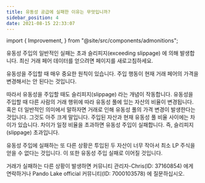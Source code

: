 ```yaml
---
title: 유동성 공급에 실패한 이유는 무엇입니까?
sidebar_position: 4
date: 2021-08-15 22:33:07
---
```


import { Improvement, } from "@site/src/components/admonitions";

<Improvement />


유동성 주입의 일반적인 실패는 초과 슬리피지(exceeding slippage) 에 의해 발생합니다. 최신 거래 페어 데이터를 얻으려면 페이지를 새로고침하세요.

유동성을 주입할 때 매우 중요한 원칙이 있습니다. 주입 행동이 현재 거래 페어의 가격을 변경해서는 안 된다는 것입니다.

따라서 유동성을 주입할 때도 슬리피지(slippage) 라는 개념이 작동합니다. 유동성을 주입할 때 다른 사람의 거래 행위에 따라 유동성 풀에 있는 자산의 비율이 변경됩니다. 혹은 더 일반적인 의미에서 말하자면 거래로 인해 유동성 풀의 가격 변경이 발생한다는 것입니다. 그것도 아주 크게 말입니다. 주입된 자산과 현재 유동성 풀 비율 사이에는 차이가 있습니다. 차이가 일정 비율을 초과하면 유동성 주입이 실패합니다. 즉, 슬리피지(slippage) 초과입니다.

유동성 주입에 실패하는 또 다른 상황은 투입된 두 자산이 너무 작아서 최소 LP 주식을 얻을 수 없다는 것입니다. 이 또한 유동성 주입 실패로 이어질 것입니다.

거래가 실패하는 다른 상황이 발생하면 커뮤니티 관리자-Chris(ID: 37160854) 에게 연락하거나 Pando Lake official 커뮤니티(ID: 7000103578) 에 질문하십시오.